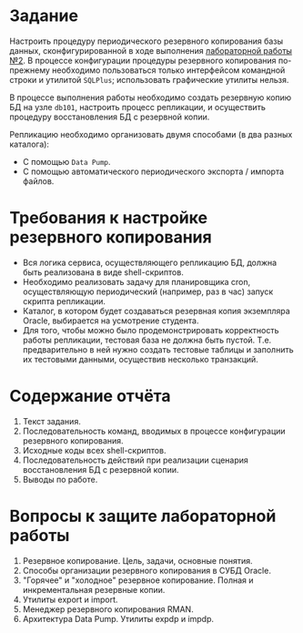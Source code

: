 # Задание

Настроить процедуру периодического резервного копирования базы данных, сконфигурированной в ходе выполнения [лабораторной работы №2](../lab2/). В процессе конфигурации процедуры резервного копирования по-прежнему необходимо пользоваться только интерфейсом командной строки и утилитой `SQLPlus`; использовать графические утилиты нельзя.

В процессе выполнения работы необходимо создать резервную копию БД на узле `db101`, настроить процесс репликации, и осуществить процедуру восстановления БД с резервной копии.

Репликацию необходимо организовать двумя способами (в два разных каталога):

- С помощью `Data Pump`.
- С помощью автоматического периодического экспорта / импорта файлов.

# Требования к настройке резервного копирования

- Вся логика сервиса, осуществляющего репликацию БД, должна быть реализована в виде shell-скриптов.
- Необходимо реализовать задачу для планировщика cron, осуществляющую периодический (например, раз в час) запуск скрипта репликации.
- Каталог, в котором будет создаваться резервная копия экземпляра Oracle, выбирается на усмотрение студента.
- Для того, чтобы можно было продемонстрировать корректность работы репликации, тестовая база не должна быть пустой. Т.е. предварительно в ней нужно создать тестовые таблицы и заполнить их тестовыми данными, осуществив несколько транзакций.

# Содержание отчёта

1. Текст задания.
2. Последовательность команд, вводимых в процессе конфигурации резервного копирования.
3. Исходные коды всех shell-скриптов.
4. Последовательность действий при реализации сценария восстановления БД с резервной копии.
5. Выводы по работе.

# Вопросы к защите лабораторной работы

1. Резервное копирование. Цель, задачи, основные понятия.
2. Способы организации резервного копирования в СУБД Oracle.
3. "Горячее" и "холодное" резервное копирование. Полная и инкрементальная резервные копии.
4. Утилиты export и import.
5. Менеджер резервного копирования RMAN.
6. Архитектура Data Pump. Утилиты expdp и impdp.
